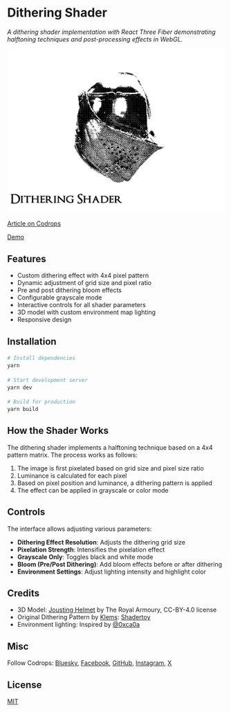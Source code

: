 # Dithering Shader

*A dithering shader implementation with React Three Fiber demonstrating halftoning techniques and post-processing effects in WebGL.*

![Dithering Shader Demo](./preview.png)

[Article on Codrops](https://tympanus.net/codrops/2025/06/04/building-a-real-time-dithering-shader/)

[Demo](https://tympanus.net/Development/DitheringShader/)

## Features

- Custom dithering effect with 4x4 pixel pattern
- Dynamic adjustment of grid size and pixel ratio
- Pre and post dithering bloom effects
- Configurable grayscale mode
- Interactive controls for all shader parameters
- 3D model with custom environment map lighting
- Responsive design

## Installation

```bash
# Install dependencies
yarn

# Start development server
yarn dev

# Build for production
yarn build
```

## How the Shader Works

The dithering shader implements a halftoning technique based on a 4x4 pattern matrix.
The process works as follows:

1. The image is first pixelated based on grid size and pixel size ratio
2. Luminance is calculated for each pixel
3. Based on pixel position and luminance, a dithering pattern is applied
4. The effect can be applied in grayscale or color mode

## Controls

The interface allows adjusting various parameters:

- **Dithering Effect Resolution**: Adjusts the dithering grid size
- **Pixelation Strength**: Intensifies the pixelation effect
- **Grayscale Only**: Toggles black and white mode
- **Bloom (Pre/Post Dithering)**: Add bloom effects before or after dithering
- **Environment Settings**: Adjust lighting intensity and highlight color

## Credits

- 3D Model: [Jousting Helmet](https://sketchfab.com/3d-models/jousting-helmet-a4eea31d9d9441af9434a7da5ae46b54) by The Royal Armoury, CC-BY-4.0 license
- Original Dithering Pattern by [Klems](https://www.shadertoy.com/user/Klems): [Shadertoy](https://www.shadertoy.com/view/ltSSzW)
- Environment lighting: Inspired by [@0xca0a](https://x.com/0xca0a/status/1857444050707640651)

## Misc

Follow Codrops: [Bluesky](https://bsky.app/profile/codrops.bsky.social), [Facebook](http://www.facebook.com/codrops), [GitHub](https://github.com/codrops), [Instagram](https://www.instagram.com/codropsss/), [X](http://www.x.com/codrops)

## License
[MIT](LICENSE)

